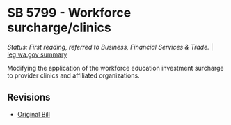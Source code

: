 # SB 5799 - Workforce surcharge/clinics
*Status: First reading, referred to Business, Financial Services & Trade.* | [leg.wa.gov summary](https://app.leg.wa.gov/billsummary?BillNumber=5799&Year=2021)

Modifying the application of the workforce education investment surcharge to provider clinics and affiliated organizations.

## Revisions
* [Original Bill](1/)